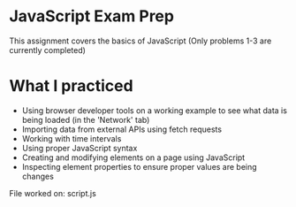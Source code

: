 # JavaScript Exam Prep
This assignment covers the basics of JavaScript (Only problems 1-3 are currently completed)

# What I practiced
* Using browser developer tools on a working example to see what data is being loaded (in the 'Network' tab)
* Importing data from external APIs using fetch requests
* Working with time intervals
* Using proper JavaScript syntax
* Creating and modifying elements on a page using JavaScript
* Inspecting element properties to ensure proper values are being changes

File worked on: script.js
